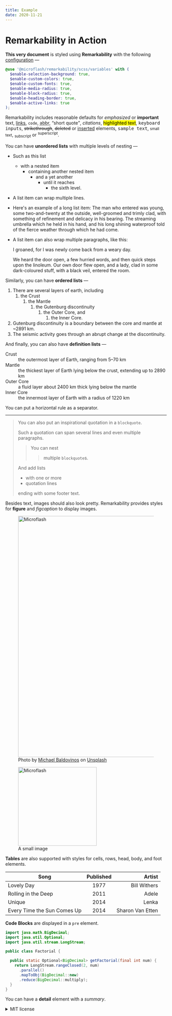 ```yaml
---
title: Example
date: 2020-11-21
---
```


# Remarkability in Action

**This very document** is styled using **Remarkability** with the following [configuration](https://github.com/Microflash/remarkability/tree/master/packages/documentation/docs/.vuepress/theme/styles/_variables.scss) &mdash;

```scss
@use '@microflash/remarkability/scss/variables' with (
  $enable-selection-background: true,
  $enable-custom-colors: true,
  $enable-custom-fonts: true,
  $enable-media-radius: true,
  $enable-block-radius: true,
  $enable-heading-border: true,
  $enable-active-links: true
);
```

Remarkability includes reasonable defaults for *emphasized* or **important** text, [links](#), `code`, <abbr title="abbreviations">abbr</abbr>, <q>short quote</q>, <cite>citations</cite>, <mark>highlighted text</mark>, <kbd>keyboard inputs</kbd>, <s>strikethrough</s>, ~~deleted~~ or <ins>inserted</ins> elements, <samp>sample text</samp>, <small>small text</small>, <sub>subscript</sub> or <sup>superscript</sup>.

You can have **unordered lists** with multiple levels of nesting &mdash;

- Such as this list
  - with a nested item
    - containing another nested item
      - and a yet another
        - until it reaches
          - the sixth level.
- A list item can wrap multiple lines.
- Here's an example of a long list item: The man who entered was young, some two-and-twenty at the outside, well-groomed and trimly clad, with something of refinement and delicacy in his bearing. The streaming umbrella which he held in his hand, and his long shining waterproof told of the fierce weather through which he had come.
- A list item can also wrap multiple paragraphs, like this:
  
  I groaned, for I was newly come back from a weary day.

  We heard the door open, a few hurried words, and then quick steps upon the linoleum. Our own door flew open, and a lady, clad in some dark-coloured stuff, with a black veil, entered the room.

Similarly, you can have **ordered lists** &mdash;

1. There are several layers of earth, including
   1. the Crust
      1. the Mantle
         1. the Gutenburg discontinuity
            1. the Outer Core, and
               1. the Inner Core.
2. Gutenburg discontinuity is a boundary between the core and mantle at ~2891 km.
3. The seismic activity goes through an abrupt change at the discontinuity.

And finally, you can also have **definition lists** &mdash;

<dl>
  <dt>Crust</dt>
  <dd>the outermost layer of Earth, ranging from 5–70 km</dd>
  <dt>Mantle</dt>
  <dd>the thickest layer of Earth lying below the crust, extending up to 2890 km</dd>
  <dt>Outer Core</dt>
  <dd>a fluid layer about 2400 km thick lying below the mantle</dd>
  <dt>Inner Core</dt>
  <dd>the innermost layer of Earth with a radius of 1220 km</dd>
</dl>

You can put a horizontal rule as a separator.

---

> You can also put an inspirational quotation in a `blockquote`.
>
> Such a quotation can span several lines and even multiple paragraphs.
> 
> > You can nest  
> > > multiple `blockquote`s.
>
> And add lists
> - with one or more
> - quotation lines
> 
> ending with some footer text.

Besides text, images should also look pretty. Remarkability provides styles for **figure** and *figcaption* to display images.

<figure>
  <img src="https://images.unsplash.com/photo-1521075325181-3889e1af7962?ixlib=rb-1.2.1&ixid=eyJhcHBfaWQiOjEyMDd9&auto=format&fit=crop&w=683&q=80" alt="Microflash" width="750">
  <figcaption>Photo by <a href="https://unsplash.com/@amichaelbphoto">Michael Baldovinos</a> on <a href="https://unsplash.com/photos/SWssGT_80DE">Unsplash</a></figcaption>
</figure>

<figure>
  <img src="https://github.com/Microflash/mflash.dev/raw/main/static/favicon.svg" alt="Microflash" width="245" height="245">
  <figcaption>A small image</figcaption>
</figure>

**Tables** are also supported with styles for cells, rows, head, body, and foot elements.

| Song                        | Published |           Artist |
| --------------------------- | :-------: | ---------------: |
| Lovely Day                  |   1977    |     Bill Withers |
| Rolling in the Deep         |   2011    |            Adele |
| Unique                      |   2014    |            Lenka |
| Every Time the Sun Comes Up |   2014    | Sharon Van Etten |

**Code Blocks** are displayed in a `pre` element.

```java
import java.math.BigDecimal;
import java.util.Optional;
import java.util.stream.LongStream;

public class Factorial {

  public static Optional<BigDecimal> getFactorial(final int num) {
    return LongStream.rangeClosed(2, num)
      .parallel()
      .mapToObj(BigDecimal::new)
      .reduce(BigDecimal::multiply);
  }
}
```

You can have a **detail** element with a *summary*.

<details>
  <summary>MIT license</summary>
  <p>Copyright &copy; 2019 &mdash; present Naiyer Asif</p>
  <p>Permission is hereby granted, free of charge, to any person obtaining a copy of this software and associated documentation files (the "Software"), to deal in the Software without restriction, including without limitation the rights to use, copy, modify, merge, publish, distribute, sublicense, and/or sell copies of the Software, and to permit persons to whom the Software is furnished to do so, subject to the following conditions:</p>
  <p>The above copyright notice and this permission notice shall be included in all copies or substantial portions of the Software.</p>
  <p>THE SOFTWARE IS PROVIDED "AS IS", WITHOUT WARRANTY OF ANY KIND, EXPRESS OR IMPLIED, INCLUDING BUT NOT LIMITED TO THE WARRANTIES OF MERCHANTABILITY, FITNESS FOR A PARTICULAR PURPOSE AND NONINFRINGEMENT. IN NO EVENT SHALL THE AUTHORS OR COPYRIGHT HOLDERS BE LIABLE FOR ANY CLAIM, DAMAGES OR OTHER LIABILITY, WHETHER IN AN ACTION OF CONTRACT, TORT OR OTHERWISE, ARISING FROM, OUT OF OR IN CONNECTION WITH THE SOFTWARE OR THE USE OR OTHER DEALINGS IN THE SOFTWARE.</p>
</details>
